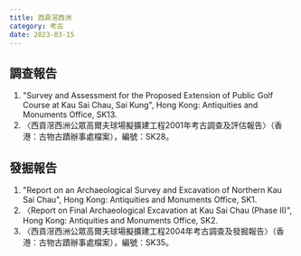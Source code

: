 ```yaml
---
title: 西貢滘西洲
category: 考古
date: 2023-03-15
---
```

<adsense></adsense>

## 調查報告
1. "Survey and Assessment for the Proposed Extension of Public Golf Course at Kau Sai Chau, Sai Kung", Hong Kong: Antiquities and Monuments Office, SK13.
2. 〈西貢滘西洲公眾高爾夫球場擬擴建工程2001年考古調查及評估報告〉（香港：古物古蹟辦事處檔案），編號：SK28。

## 發掘報告
1. "Report on an Archaeological Survey and Excavation of Northern Kau Sai Chau", Hong Kong: Antiquities and Monuments Office, SK1.
2. 〈Report on Final Archaeological Excavation at Kau Sai Chau (Phase II)", Hong Kong: Antiquities and Monuments Office, SK2.
3. 〈西貢滘西洲公眾高爾夫球場擬擴建工程2004年考古調查及發掘報告〉（香港：古物古蹟辦事處檔案），編號：SK35。